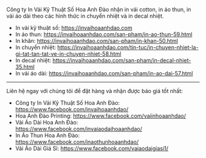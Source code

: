 Công ty In Vải Kỹ Thuật Số Hoa Anh Đào nhận in vải cotton, in áo thun, in vải áo dài theo các hình thức in chuyển nhiệt và in decal nhiệt.
- In vải kỹ thuật số: https://invaihoaanhdao.com
- In áo thun: https://invaihoaanhdao.com/san-pham/in-ao-thun-59.html
- In khăn: https://invaihoaanhdao.com/san-pham/in-khan-50.html
- In chuyển nhiệt: https://invaihoaanhdao.com/tin-tuc/in-chuyen-nhiet-la-gi-tat-tan-tat-ve-in-chuyen-nhiet-58.html
- In decal nhiệt: https://invaihoaanhdao.com/san-pham/in-decal-nhiet-35.html
- In vải áo dài: https://invaihoaanhdao.com/san-pham/in-ao-dai-57.html
--------
Liên hệ ngay với chúng tôi để đặt hàng và nhận được báo giá tốt nhất:
- Công ty In Vải Kỹ Thuật Số Hoa Anh Đào: https://www.facebook.com/invaihoaanhdao/
- Hoa Anh Đào Printing: https://www.facebook.com/vaiinhoaanhdao/
- Vải Áo Dài Hoa Anh Đào: https://www.facebook.com/invaiaodaihoaanhdao/
- In Áo Thun Hoa Anh Đào: https://www.facebook.com/inaothunhoaanhdao/
- Vải Áo Dài Giá Sỉ: https://www.facebook.com/vaiaodaigiasi1/
